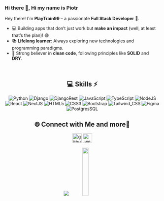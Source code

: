 ### Hi there 👋, Hi my name is Piotr
Hey there! I'm **PlayTrain99** – a passionate **Full Stack Developer** 🚀.    
- 💻 Building apps that don’t just work but **make an impact** (well, at least that’s the plan)! 😅  
- 📚 **Lifelong learner**: Always exploring new technologies and programming paradigms.  
- 🎯 Strong believer in **clean code**, following principles like **SOLID** and **DRY**.
  
<br>

<div align="center">
  
## 💻 Skills ⚡
![Python](https://img.shields.io/badge/Python-FFD43B?style=for-the-badge&logo=python&logoColor=blue) ![Django](https://img.shields.io/badge/Django-092E20?style=for-the-badge&logo=django&logoColor=green) ![DjangoRest](https://img.shields.io/badge/django%20rest-ff1709?style=for-the-badge&logo=django&logoColor=white)  ![JavaScript](https://img.shields.io/badge/javascript-%23323330.svg?style=for-the-badge&logo=javascript&logoColor=%23F7DF1E) ![TypeScript](https://img.shields.io/badge/TypeScript-007ACC?style=for-the-badge&logo=typescript&logoColor=white) ![NodeJS](https://img.shields.io/badge/node.js-6DA55F?style=for-the-badge&logo=node.js&logoColor=white) ![React](https://img.shields.io/badge/react-%2320232a.svg?style=for-the-badge&logo=react&logoColor=%2361DAFB) ![NextJS](https://img.shields.io/badge/next%20js-000000?style=for-the-badge&logo=nextdotjs&logoColor=white) ![HTML5](https://img.shields.io/badge/html5-%23E34F26.svg?style=for-the-badge&logo=html5&logoColor=white) ![CSS3](https://img.shields.io/badge/css3-%231572B6.svg?style=for-the-badge&logo=css3&logoColor=white) ![Bootstrap](https://img.shields.io/badge/Bootstrap-563D7C?style=for-the-badge&logo=bootstrap&logoColor=white) ![Tailwind_CSS](https://img.shields.io/badge/Tailwind_CSS-38B2AC?style=for-the-badge&logo=tailwind-css&logoColor=white) ![Figma](https://img.shields.io/badge/figma-%23F24E1E.svg?style=for-the-badge&logo=figma&logoColor=white) ![PostgresSQL](https://img.shields.io/badge/PostgreSQL-316192?style=for-the-badge&logo=postgresql&logoColor=white)

</div>

<div align="center">
  
## 🌐 Connect with Me and more🍬

[<img src='https://cdn.jsdelivr.net/npm/simple-icons@3.0.1/icons/github.svg' alt='github' height='30'>](https://github.com/PlayTrain99) <span> </span> [<img src='https://cdn.jsdelivr.net/npm/simple-icons@3.0.1/icons/icloud.svg' alt='website' height='30'>](https://piotrgorka.vercel.app/) 

</div>
  
<div align="center">
  <img src="[![Anurag's GitHub stats](https://github-readme-stats.vercel.app/api?username=PlayTrain99)](https://github.com/PlayTrain99/github-readme-stats)">
  <img src="https://github.com/user-attachments/assets/8ba8c382-445d-49f3-bcfc-a01a02f2d68a" width="20%">
</div>



